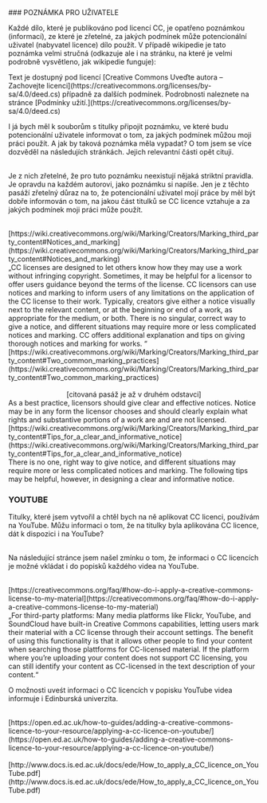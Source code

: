 <div id="anchor-oznaceni-tretich-stran" markdown="1">
### POZNÁMKA PRO UŽIVATELE
</div>

Každé dílo, které je publikováno pod licencí CC, je opatřeno poznámkou (informací), ze které je zřetelné, za jakých podmínek může potencionální uživatel (nabyvatel licence) dílo použít. V případě wikipedie je tato poznámka velmi stručná (odkazuje ale i na stránku, na které je velmi podrobně vysvětleno, jak wikipedie funguje):

<div class="citace" markdown="1">
Text je dostupný pod licencí [Creative Commons Uveďte autora – Zachovejte licenci](https://creativecommons.org/licenses/by-sa/4.0/deed.cs) případně za dalších podmínek. Podrobnosti naleznete na stránce [Podmínky užití.](https://creativecommons.org/licenses/by-sa/4.0/deed.cs)
</div>

I já bych měl k souborům s titulky připojit poznámku, ve které budu potencionální uživatele informovat o tom, za jakých podmínek můžou moji práci použít. A jak by taková poznámka měla vypadat? O tom jsem se více dozvěděl na následujích stránkách. Jejich relevantní části opět cituji.<br><br>

Je z nich zřetelné, že pro tuto poznámku neexistují nějaká striktní pravidla. Je opravdu na každém autorovi, jako poznámku si napíše. Jen je z těchto pasáží zřetelný důraz na to, že potencionální uživatel mojí práce by měl být dobře informován o tom, na jakou část titulků se CC licence vztahuje a za jakých podmínek moji práci může použít.
<br><br>

<div class="do-not-break-out" markdown="1">
[https://wiki.creativecommons.org/wiki/Marking/Creators/Marking_third_party_content#Notices_and_marking](https://wiki.creativecommons.org/wiki/Marking/Creators/Marking_third_party_content#Notices_and_marking)
</div>

<div class="citace">
„CC licenses are designed to let others know how they may use a work without infringing copyright. Sometimes, it may be helpful for a licensor to offer users guidance beyond the terms of the license. CC licensors can use notices and marking to inform users of any limitations on the application of the CC license to their work. Typically, creators give either a notice visually next to the relevant content, or at the beginning or end of a work, as appropriate for the medium, or both. There is no singular, correct way to give a notice, and different situations may require more or less complicated notices and marking. CC offers additional explanation and tips on giving thorough notices and marking for works. “
</div>

<div class="do-not-break-out" markdown="1">
[https://wiki.creativecommons.org/wiki/Marking/Creators/Marking_third_party_content#Two_common_marking_practices](https://wiki.creativecommons.org/wiki/Marking/Creators/Marking_third_party_content#Two_common_marking_practices)
</div><br>

<div style="text-align: center">
[citovaná pasáž je až v druhém odstavci]
</div>

<div class="citace">
As a best practice, licensors should give clear and effective notices. Notice may be in any form the licensor chooses and should clearly explain what rights and substantive portions of a work are and are not licensed.
</div>

<div class="do-not-break-out" markdown="1">
[https://wiki.creativecommons.org/wiki/Marking/Creators/Marking_third_party_content#Tips_for_a_clear_and_informative_notice](https://wiki.creativecommons.org/wiki/Marking/Creators/Marking_third_party_content#Tips_for_a_clear_and_informative_notice)
</div>

<div class="citace">
There is no one, right way to give notice, and different situations may require more or less complicated notices and marking. The following tips may be helpful, however, in designing a clear and informative notice.
</div>

### YOUTUBE

Titulky, které jsem vytvořil a chtěl bych na ně aplikovat CC licenci, používám na YouTube. Můžu informaci o tom, že na titulky byla aplikována CC licence, dát k dispozici i na YouTube?<br><br>

Na následující stránce jsem našel zmínku o tom, že informaci o
CC licencích je možné vkládat i do popisků každého videa na YouTube.<br><br>

<div class="do-not-break-out" markdown="1">
[https://creativecommons.org/faq/#how-do-i-apply-a-creative-commons-license-to-my-material](https://creativecommons.org/faq/#how-do-i-apply-a-creative-commons-license-to-my-material)
</div>

<div class="citace">
„For third-party platforms: Many media platforms like Flickr, YouTube, and SoundCloud have built-in Creative Commons capabilities, letting users mark their material with a CC license through their account settings. The benefit of using this functionality is that it allows other people to find your content when searching those plattforms for CC-licensed material. If the platform where you’re uploading your content does not support CC licensing, you can still identify your content as CC-licensed in the text description of your content.“
</div>

O možnosti uveśt informaci o CC licencích v popisku YouTube videa informuje i Edinburská univerzita.<br><br>

<div class="do-not-break-out" markdown="1">
[https://open.ed.ac.uk/how-to-guides/adding-a-creative-commons-licence-to-your-resource/applying-a-cc-licence-on-youtube/](https://open.ed.ac.uk/how-to-guides/adding-a-creative-commons-licence-to-your-resource/applying-a-cc-licence-on-youtube/)
</div><br>

<div class="do-not-break-out" markdown="1">
[http://www.docs.is.ed.ac.uk/docs/ede/How_to_apply_a_CC_licence_on_YouTube.pdf](http://www.docs.is.ed.ac.uk/docs/ede/How_to_apply_a_CC_licence_on_YouTube.pdf)
</div>
